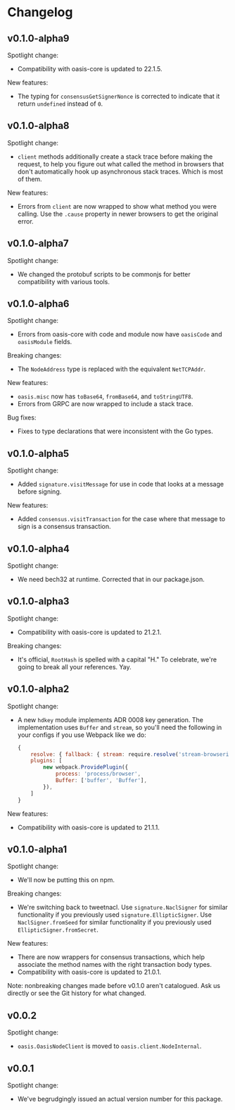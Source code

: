 # Changelog

## v0.1.0-alpha9

Spotlight change:

- Compatibility with oasis-core is updated to 22.1.5.

New features:

- The typing for `consensusGetSignerNonce` is corrected to indicate that it
  return `undefined` instead of `0`.

## v0.1.0-alpha8

Spotlight change:

- `client` methods additionally create a stack trace before making the
  request, to help you figure out what called the method in browsers that
  don't automatically hook up asynchronous stack traces.
  Which is most of them.

New features:

- Errors from `client` are now wrapped to show what method you were calling.
  Use the `.cause` property in newer browsers to get the original error.

## v0.1.0-alpha7

Spotlight change:

- We changed the protobuf scripts to be commonjs for better compatibility with
  various tools.

## v0.1.0-alpha6

Spotlight change:

- Errors from oasis-core with code and module now have `oasisCode` and
  `oasisModule` fields.

Breaking changes:

- The `NodeAddress` type is replaced with the equivalent `NetTCPAddr`.

New features:

- `oasis.misc` now has `toBase64`, `fromBase64`, and `toStringUTF8`.
- Errors from GRPC are now wrapped to include a stack trace.

Bug fixes:

- Fixes to type declarations that were inconsistent with the Go types.

## v0.1.0-alpha5

Spotlight change:

- Added `signature.visitMessage` for use in code that looks at a message
  before signing.

New features:

- Added `consensus.visitTransaction` for the case where that message to sign
  is a consensus transaction.

## v0.1.0-alpha4

Spotlight change:

- We need bech32 at runtime.
  Corrected that in our package.json.

## v0.1.0-alpha3

Spotlight change:

- Compatibility with oasis-core is updated to 21.2.1.

Breaking changes:

- It's official, `RootHash` is spelled with a capital "H."
  To celebrate, we're going to break all your references.
  Yay.

## v0.1.0-alpha2

Spotlight change:

- A new `hdkey` module implements ADR 0008 key generation.
  The implementation uses `Buffer` and `stream`, so you'll need the following
  in your configs if you use Webpack like we do:
  ```js
  {
      resolve: { fallback: { stream: require.resolve('stream-browserify') } },
      plugins: [
          new webpack.ProvidePlugin({
              process: 'process/browser',
              Buffer: ['buffer', 'Buffer'],
          }),
      ]
  }
  ```

New features:

- Compatibility with oasis-core is updated to 21.1.1.

## v0.1.0-alpha1

Spotlight change:

- We'll now be putting this on npm.

Breaking changes:

- We're switching back to tweetnacl.
  Use `signature.NaclSigner` for similar functionality if you previously used
  `signature.EllipticSigner`.
  Use `NaclSigner.fromSeed` for similar functionality if you previously used
  `EllipticSigner.fromSecret`.

New features:

- There are now wrappers for consensus transactions, which help associate the
  method names with the right transaction body types.
- Compatibility with oasis-core is updated to 21.0.1.

Note: nonbreaking changes made before v0.1.0 aren't catalogued.
Ask us directly or see the Git history for what changed.

## v0.0.2

Spotlight change:

- `oasis.OasisNodeClient` is moved to `oasis.client.NodeInternal`.

## v0.0.1

Spotlight change:

- We've begrudgingly issued an actual version number for this package.

